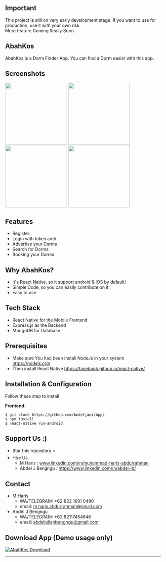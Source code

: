 

## Important
This project is still on very early development stage. If you want to use for production, use it with your own risk.
<br>More feature Coming Really Soon.

## AbahKos
AbahKos is a Dorm Finder App. You can find a Dorm easier with this app.  

## Screenshots

<p float="left">
  <img src="https://imgur.com/OQDZ7B9.png" width="200" />

  <img src="https://imgur.com/8nn9no6.png" width="200"  />

  <img src="https://imgur.com/JjQnubC.png" width="200"  />

  <img src="https://imgur.com/lnU6QDR.png" width="200"  />
</p>


## Features
* Register 
* Login with token auth
* Advertise your Dorms
* Search for Dorms
* Booking your Dorms



## Why AbahKos?
* It's React Native, so it support android & iOS by default!
* Simple Code, so you can easily contribute on it.
* Easy to use

## Tech Stack
* React Native for the Mobile Frontend
* Express.js as the Backend
* MongoDB for Database 

## Prerequisites
* Make sure You had been install NodeJs in your system https://nodejs.org/
* Then install React Native https://facebook.github.io/react-native/


## Installation & Configuration
Follow these step to install

**Frontend:**
```
$ git clone https://github.com/bedeljani/Apps
$ npm install
$ react-native run-android 
```


## Support Us :)
* Star this repository :star:
* Hire Us 
  * M Haris : www.linkedin.com/in/muhammad-haris-abdurrahman
  * Abdel J Bengngu : https://www.linkedin.com/in/abdel-jb/
## Contact 
* M Haris
  * WA/TELEGRAM: +62 822 1691 0490
  * email: m.haris.abdurrahman@gmail.com
* Abdel J Bengngu
  * WA/TELEGRAM: +62 82117454646
  * email: abdeljulianbengngu@gmail.com

## Download App (Demo usage only)
[![AbahKos Download](https://i1.wp.com/apkmodsios.com/wp-content/uploads/2018/12/Download-Infinite-Design-3.4.10-Apk.png)](https://linktodownload.com/course-repo-example.apk)


----

